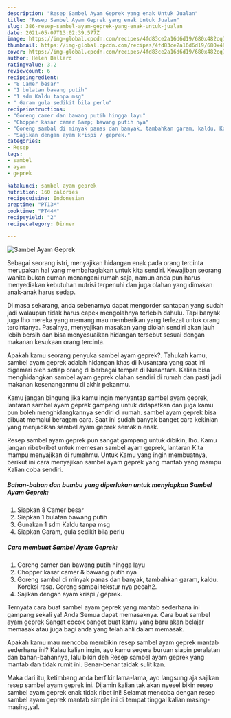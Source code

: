 ```yaml
---
description: "Resep Sambel Ayam Geprek yang enak Untuk Jualan"
title: "Resep Sambel Ayam Geprek yang enak Untuk Jualan"
slug: 386-resep-sambel-ayam-geprek-yang-enak-untuk-jualan
date: 2021-05-07T13:02:39.577Z
image: https://img-global.cpcdn.com/recipes/4fd83ce2a16d6d19/680x482cq70/sambel-ayam-geprek-foto-resep-utama.jpg
thumbnail: https://img-global.cpcdn.com/recipes/4fd83ce2a16d6d19/680x482cq70/sambel-ayam-geprek-foto-resep-utama.jpg
cover: https://img-global.cpcdn.com/recipes/4fd83ce2a16d6d19/680x482cq70/sambel-ayam-geprek-foto-resep-utama.jpg
author: Helen Ballard
ratingvalue: 3.2
reviewcount: 6
recipeingredient:
- "8 Camer besar"
- "1 bulatan bawang putih"
- "1 sdm Kaldu tanpa msg"
- " Garam gula sedikit bila perlu"
recipeinstructions:
- "Goreng camer dan bawang putih hingga layu"
- "Chopper kasar camer &amp; bawang putih nya"
- "Goreng sambal di minyak panas dan banyak, tambahkan garam, kaldu. Koreksi rasa. Goreng sampai tekstur nya pecah2."
- "Sajikan dengan ayam krispi / geprek."
categories:
- Resep
tags:
- sambel
- ayam
- geprek

katakunci: sambel ayam geprek 
nutrition: 160 calories
recipecuisine: Indonesian
preptime: "PT13M"
cooktime: "PT44M"
recipeyield: "2"
recipecategory: Dinner

---
```



![Sambel Ayam Geprek](https://img-global.cpcdn.com/recipes/4fd83ce2a16d6d19/680x482cq70/sambel-ayam-geprek-foto-resep-utama.jpg)

Sebagai seorang istri, menyajikan hidangan enak pada orang tercinta merupakan hal yang membahagiakan untuk kita sendiri. Kewajiban seorang  wanita bukan cuman menangani rumah saja, namun anda pun harus menyediakan kebutuhan nutrisi terpenuhi dan juga olahan yang dimakan anak-anak harus sedap.

Di masa  sekarang, anda sebenarnya dapat mengorder santapan yang sudah jadi walaupun tidak harus capek mengolahnya terlebih dahulu. Tapi banyak juga lho mereka yang memang mau memberikan yang terlezat untuk orang tercintanya. Pasalnya, menyajikan masakan yang diolah sendiri akan jauh lebih bersih dan bisa menyesuaikan hidangan tersebut sesuai dengan makanan kesukaan orang tercinta. 



Apakah kamu seorang penyuka sambel ayam geprek?. Tahukah kamu, sambel ayam geprek adalah hidangan khas di Nusantara yang saat ini digemari oleh setiap orang di berbagai tempat di Nusantara. Kalian bisa menghidangkan sambel ayam geprek olahan sendiri di rumah dan pasti jadi makanan kesenanganmu di akhir pekanmu.

Kamu jangan bingung jika kamu ingin menyantap sambel ayam geprek, lantaran sambel ayam geprek gampang untuk didapatkan dan juga kamu pun boleh menghidangkannya sendiri di rumah. sambel ayam geprek bisa dibuat memalui beragam cara. Saat ini sudah banyak banget cara kekinian yang menjadikan sambel ayam geprek semakin enak.

Resep sambel ayam geprek pun sangat gampang untuk dibikin, lho. Kamu jangan ribet-ribet untuk memesan sambel ayam geprek, lantaran Kita mampu menyajikan di rumahmu. Untuk Kamu yang ingin membuatnya, berikut ini cara menyajikan sambel ayam geprek yang mantab yang mampu Kalian coba sendiri.

<!--inarticleads1-->

##### Bahan-bahan dan bumbu yang diperlukan untuk menyiapkan Sambel Ayam Geprek:

1. Siapkan 8 Camer besar
1. Siapkan 1 bulatan bawang putih
1. Gunakan 1 sdm Kaldu tanpa msg
1. Siapkan  Garam, gula sedikit bila perlu




<!--inarticleads2-->

##### Cara membuat Sambel Ayam Geprek:

1. Goreng camer dan bawang putih hingga layu
1. Chopper kasar camer &amp; bawang putih nya
1. Goreng sambal di minyak panas dan banyak, tambahkan garam, kaldu. Koreksi rasa. Goreng sampai tekstur nya pecah2.
1. Sajikan dengan ayam krispi / geprek.




Ternyata cara buat sambel ayam geprek yang mantab sederhana ini gampang sekali ya! Anda Semua dapat memasaknya. Cara buat sambel ayam geprek Sangat cocok banget buat kamu yang baru akan belajar memasak atau juga bagi anda yang telah ahli dalam memasak.

Apakah kamu mau mencoba membikin resep sambel ayam geprek mantab sederhana ini? Kalau kalian ingin, ayo kamu segera buruan siapin peralatan dan bahan-bahannya, lalu bikin deh Resep sambel ayam geprek yang mantab dan tidak rumit ini. Benar-benar taidak sulit kan. 

Maka dari itu, ketimbang anda berfikir lama-lama, ayo langsung aja sajikan resep sambel ayam geprek ini. Dijamin kalian tak akan nyesel bikin resep sambel ayam geprek enak tidak ribet ini! Selamat mencoba dengan resep sambel ayam geprek mantab simple ini di tempat tinggal kalian masing-masing,ya!.

